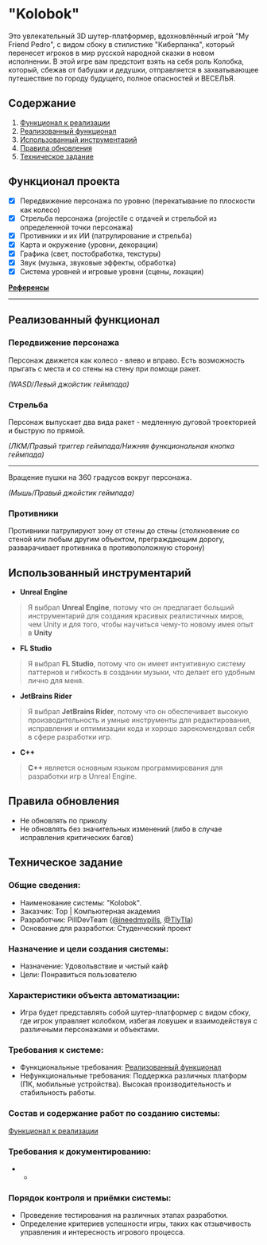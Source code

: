 # **"Kolobok"**

Это увлекательный 3D шутер-платформер, вдохновлённый игрой "My Friend Pedro", с видом сбоку в стилистике "Киберпанка", который перенесет игроков в мир русской народной сказки в новом исполнении. В этой игре вам предстоит взять на себя роль Колобка, который, сбежав от бабушки и дедушки, отправляется в захватывающее путешествие по городу будущего, полное опасностей и ВЕСЕЛЬЯ.

## Содержание 

1. [Функционал к реализации](#функционал-проекта)
2. [Реализованный функционал](#реализованный-функционал)
3. [Использованный инструментарий](#использованный-инструментарий)
4. [Правила обновления](#правила-обновления)
5. [Техническое задание](#техническое-задание)

## Функционал проекта
- [x] Передвижение персонажа по уровню (перекатывание по плоскости как колесо)
- [x] Стрельба персонажа (projectile с отдачей и стрельбой из определенной точки персонажа)
- [x] Противники и их ИИ (патрулирование и стрельба)
- [x] Карта и окружение (уровни, декорации)
- [x] Графика (свет, постобработка, текстуры)
- [x] Звук (музыка, звуковые эффекты, обработка)
- [x] Система уровней и игровые уровни (сцены, локации)

**[Референсы](https://docs.google.com/document/d/1YPO16_oO2tin3Nsrrw6C98iEF-mBPWFx7zZ9FfArYOs/edit?usp=sharing)**

---

## Реализованный функционал

### Передвижение персонажа

Персонаж движется как колесо - влево и вправо. Есть возможность прыгать с места и со стены на стену при помощи ракет. 

*(WASD/Левый джойстик геймпада)*

### Стрельба

Персонаж выпускает два вида ракет - медленную дуговой троекторией и быструю по прямой.

*(ЛКМ/Правый триггер геймпада/Нижняя функциональная кнопка геймпада)*

---

Вращение пушки на 360 градусов вокруг персонажа.

*(Мышь/Правый джойстик геймпада)*

### Противники

Противники патрулируют зону от стены до стены (столкновение со стеной или любым другим объектом, преграждающим дорогу, разварачивает противника в противоположную сторону)

## Использованный инструментарий

* **Unreal Engine**
  
> Я выбрал **Unreal Engine**, потому что он предлагает больший инструментарий для создания красивых реалистичных миров, чем Unity и для того, чтобы научиться чему-то новому имея опыт в **Unity**

* **FL Studio**
  
> Я выбрал **FL Studio**, потому что он имеет интуитивную систему паттернов и гибкость в создании музыки, что делает его удобным лично для меня.

* **JetBrains Rider**
  
> Я выбрал **JetBrains Rider**, потому что он обеспечивает высокую производительность и умные инструменты для редактирования, исправления и оптимизации кода и хорошо зарекомендовал себя в сфере разработки игр.

* **C++**
  
> **C++** является основным языком программирования для разработки игр в Unreal Engine.

## Правила обновления 

* Не обновлять по приколу
* Не обновлять без значительных изменений (либо в случае исправления критических багов)

## Техническое задание
### Общие сведения:
* Наименование системы: "Kolobok".
* Заказчик: Top | Компьютерная академия
* Разработчик: PillDevTeam ([@ineedmypills](https://github.com/ineedmypills), [@TlyTla](https://github.com/TlyTla))
* Основание для разработки: Студенческий проект

### Назначение и цели создания системы:
* Назначение: Удовольвствие и чистый кайф
* Цели: Понравиться пользователю

### Характеристики объекта автоматизации:
* Игра будет представлять собой шутер-платформер с видом сбоку, где игрок управляет колобком, избегая ловушек и взаимодействуя с различными персонажами и объектами.

### Требования к системе:
* Функциональные требования: [Реализованный функционал](#реализованный-функционал)
* Нефункциональные требования: Поддержка различных платформ (ПК, мобильные устройства). Высокая производительность и стабильность работы.

### Состав и содержание работ по созданию системы:
[Функционал к реализации](#функционал-проекта)

### Требования к документированию:
* -

### Порядок контроля и приёмки системы:
* Проведение тестирования на различных этапах разработки.
* Определение критериев успешности игры, таких как отзывчивость управления и интересность игрового процесса.
